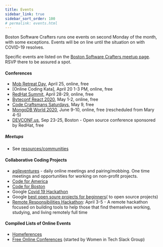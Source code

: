 ```yaml
---
title: Events
sidebar_link: true
sidebar_sort_order: 100
# permalink: events.html
---
```


Boston Software Crafters runs one events on second Monday of the month, with some exceptions.  Events will be on line until the situation
on with COVID-19 resolves.

Specific events are listed on the [Boston Software Crafters meetup page](http://meetup.com/bostonsoftwarecrafters).  RSVP there to be assured a spot.

#### Conferences

- [Mob Retreat Day](https://www.eventbrite.com/e/joint-mob-retreat-day-with-munich-software-craft-community-tickets-102532056140), April 25, online, free 
- [Online Coding Kata], April 20 1-3 PM, online, free
- [RedHat Summit](https://www.redhat.com/en/summit), April 28-29, online, free
- [Byteconf React 2020](https://www.bytesized.xyz/react-2020), May 1-2, online, free
- [Code Craftsmans Saturdays](https://www.eventbrite.com/e/code-craftsman-saturdays-remote-tickets-86994443723), May 9, free
- [MongoDB World 2020](https://www.mongodb.com/world), June 9-10, online, free (rescheduled from Mary 4-5)
- [DEVCONF.us](https://www.devconf.info/us/), Sep 23-25, Boston - Open source conference sponsored by RedHat, free

##### Meetups
- See [resources/communities](resources.md#communities)

#### Collaborative Coding Projects
- [agileventures](agileventures.org) - daily online meetings and pairing/mobbing. One time meetings and opportunities for working on non-profit projects.
- [Code for America](https://www.codeforamerica.org)
- [Code for Boston](https://www.codeforboston.org)
- Google [Covid 19 Hackathon](https://www.google.com/search?q=covid+hackathon&oq=covid+hacka&aqs=chrome.0.69i59j69i57j69i60.9995j0j4&sourceid=chrome&ie=UTF-8)
- Google [best open soure projects for beginners](https://www.google.com/search?q=best+open+source+projects+for+beginners&oq=best+open+source+projects+for+beginners&aqs=chrome..69i57j69i64.7514j0j4&sourceid=chrome&ie=UTF-8)( to open source projects)
- [Remote Responsibilities Hackathon](https://letspair.online/): April 3-5 - A remote hackathon focused on building tools to help those that find themselves working, studying, and living remotely full time

#### Compiled Lists of Online Events
- [Homeferences](https://github.com/homeferences/list)
- [Free Online Conferences](https://docs.google.com/spreadsheets/d/1IKXAcDoYnWNpuFaDYkn_aplDZ5fRI0bJNWah0rGFO5E/htmlview) (started by Women in Tech Slack Group)
